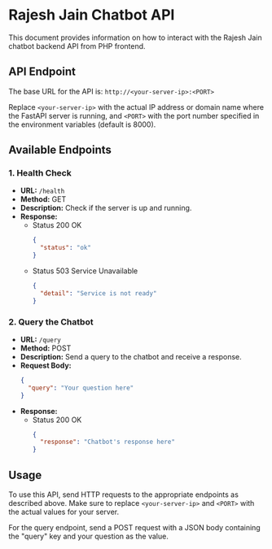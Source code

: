 # Rajesh Jain Chatbot API

This document provides information on how to interact with the Rajesh Jain chatbot backend API from PHP frontend.

## API Endpoint

The base URL for the API is: `http://<your-server-ip>:<PORT>`

Replace `<your-server-ip>` with the actual IP address or domain name where the FastAPI server is running, and `<PORT>` with the port number specified in the environment variables (default is 8000).

## Available Endpoints

### 1. Health Check

- **URL:** `/health`
- **Method:** GET
- **Description:** Check if the server is up and running.
- **Response:**
  - Status 200 OK
    ```json
    {
      "status": "ok"
    }
    ```
  - Status 503 Service Unavailable
    ```json
    {
      "detail": "Service is not ready"
    }
    ```

### 2. Query the Chatbot

- **URL:** `/query`
- **Method:** POST
- **Description:** Send a query to the chatbot and receive a response.
- **Request Body:**
  ```json
  {
    "query": "Your question here"
  }
  ```
- **Response:**
  - Status 200 OK
    ```json
    {
      "response": "Chatbot's response here"
    }
    ```

## Usage

To use this API, send HTTP requests to the appropriate endpoints as described above. Make sure to replace `<your-server-ip>` and `<PORT>` with the actual values for your server.

For the query endpoint, send a POST request with a JSON body containing the "query" key and your question as the value.
